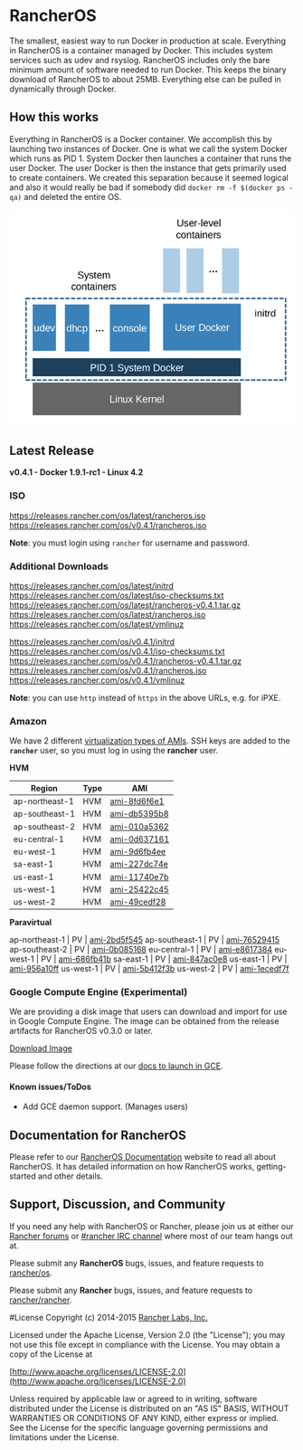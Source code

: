 # RancherOS

The smallest, easiest way to run Docker in production at scale.  Everything in RancherOS is a container managed by Docker.  This includes system services such as udev and rsyslog.  RancherOS includes only the bare minimum amount of software needed to run Docker.  This keeps the binary download of RancherOS to about 25MB.  Everything else can be pulled in dynamically through Docker.

## How this works

Everything in RancherOS is a Docker container.  We accomplish this by launching two instances of
Docker.  One is what we call the system Docker which runs as PID 1.  System Docker then launches
a container that runs the user Docker.  The user Docker is then the instance that gets primarily
used to create containers.  We created this separation because it seemed logical and also
it would really be bad if somebody did `docker rm -f $(docker ps -qa)` and deleted the entire OS.

![How it works](docs/rancheros.png "How it works")


## Latest Release

**v0.4.1 - Docker 1.9.1-rc1 - Linux 4.2**

### ISO

https://releases.rancher.com/os/latest/rancheros.iso  
https://releases.rancher.com/os/v0.4.1/rancheros.iso  

**Note**: you must login using `rancher` for username and password.

### Additional Downloads

https://releases.rancher.com/os/latest/initrd
https://releases.rancher.com/os/latest/iso-checksums.txt
https://releases.rancher.com/os/latest/rancheros-v0.4.1.tar.gz
https://releases.rancher.com/os/latest/rancheros.iso
https://releases.rancher.com/os/latest/vmlinuz

https://releases.rancher.com/os/v0.4.1/initrd
https://releases.rancher.com/os/v0.4.1/iso-checksums.txt
https://releases.rancher.com/os/v0.4.1/rancheros-v0.4.1.tar.gz
https://releases.rancher.com/os/v0.4.1/rancheros.iso
https://releases.rancher.com/os/v0.4.1/vmlinuz

**Note**: you can use `http` instead of `https` in the above URLs, e.g. for iPXE.  

### Amazon

We have 2 different [virtualization types of AMIs](http://docs.aws.amazon.com/AWSEC2/latest/UserGuide/virtualization_types.html). SSH keys are added to the **`rancher`** user, so you must log in using the **rancher** user.

**HVM**

Region | Type | AMI |
-------|------|------
ap-northeast-1 | HVM |  [ami-8fd6f6e1](https://console.aws.amazon.com/ec2/home?region=ap-northeast-1#launchInstanceWizard:ami=ami-8fd6f6e1)
ap-southeast-1 | HVM |  [ami-db5395b8](https://console.aws.amazon.com/ec2/home?region=ap-southeast-1#launchInstanceWizard:ami=ami-db5395b8)
ap-southeast-2 | HVM |  [ami-010a5362](https://console.aws.amazon.com/ec2/home?region=ap-southeast-2#launchInstanceWizard:ami=ami-010a5362)
eu-central-1 | HVM |  [ami-0d637161](https://console.aws.amazon.com/ec2/home?region=eu-central-1#launchInstanceWizard:ami=ami-0d637161)
eu-west-1 | HVM |  [ami-9d6fb4ee](https://console.aws.amazon.com/ec2/home?region=eu-west-1#launchInstanceWizard:ami=ami-9d6fb4ee)
sa-east-1 | HVM |  [ami-227dc74e](https://console.aws.amazon.com/ec2/home?region=sa-east-1#launchInstanceWizard:ami=ami-227dc74e)
us-east-1 | HVM |  [ami-11740e7b](https://console.aws.amazon.com/ec2/home?region=us-east-1#launchInstanceWizard:ami=ami-11740e7b)
us-west-1 | HVM |  [ami-25422c45](https://console.aws.amazon.com/ec2/home?region=us-west-1#launchInstanceWizard:ami=ami-25422c45)
us-west-2 | HVM |  [ami-49cedf28](https://console.aws.amazon.com/ec2/home?region=us-west-2#launchInstanceWizard:ami=ami-49cedf28)

**Paravirtual**

ap-northeast-1 | PV |  [ami-2bd5f545](https://console.aws.amazon.com/ec2/home?region=ap-northeast-1#launchInstanceWizard:ami=ami-2bd5f545)
ap-southeast-1 | PV |  [ami-76529415](https://console.aws.amazon.com/ec2/home?region=ap-southeast-1#launchInstanceWizard:ami=ami-76529415)
ap-southeast-2 | PV |  [ami-0b085168](https://console.aws.amazon.com/ec2/home?region=ap-southeast-2#launchInstanceWizard:ami=ami-0b085168)
eu-central-1 | PV |  [ami-e8617384](https://console.aws.amazon.com/ec2/home?region=eu-central-1#launchInstanceWizard:ami=ami-e8617384)
eu-west-1 | PV |  [ami-686fb41b](https://console.aws.amazon.com/ec2/home?region=eu-west-1#launchInstanceWizard:ami=ami-686fb41b)
sa-east-1 | PV |  [ami-847ac0e8](https://console.aws.amazon.com/ec2/home?region=sa-east-1#launchInstanceWizard:ami=ami-847ac0e8)
us-east-1 | PV |  [ami-956a10ff](https://console.aws.amazon.com/ec2/home?region=us-east-1#launchInstanceWizard:ami=ami-956a10ff)
us-west-1 | PV |  [ami-5b412f3b](https://console.aws.amazon.com/ec2/home?region=us-west-1#launchInstanceWizard:ami=ami-5b412f3b)
us-west-2 | PV |  [ami-1ecedf7f](https://console.aws.amazon.com/ec2/home?region=us-west-2#launchInstanceWizard:ami=ami-1ecedf7f)

### Google Compute Engine (Experimental)

We are providing a disk image that users can download and import for use in Google Compute Engine. The image can be obtained from the release artifacts for RancherOS v0.3.0 or later.

[Download Image](https://github.com/rancher/os/releases/download/v0.4.1/rancheros-v0.4.1.tar.gz)

Please follow the directions at our [docs to launch in GCE](http://docs.rancher.com/os/running-rancheros/cloud/gce/). 

#### Known issues/ToDos
 * Add GCE daemon support. (Manages users)

## Documentation for RancherOS

Please refer to our [RancherOS Documentation](http://docs.rancher.com/os/) website to read all about RancherOS. It has detailed information on how RancherOS works, getting-started and other details.

## Support, Discussion, and Community
If you need any help with RancherOS or Rancher, please join us at either our [Rancher forums](http://forums.rancher.com) or [#rancher IRC channel](http://webchat.freenode.net/?channels=rancher) where most of our team hangs out at.

Please submit any **RancherOS** bugs, issues, and feature requests to [rancher/os](//github.com/rancher/os/issues).

Please submit any **Rancher** bugs, issues, and feature requests to [rancher/rancher](//github.com/rancher/rancher/issues).

#License
Copyright (c) 2014-2015 [Rancher Labs, Inc.](http://rancher.com)

Licensed under the Apache License, Version 2.0 (the "License");
you may not use this file except in compliance with the License.
You may obtain a copy of the License at

[http://www.apache.org/licenses/LICENSE-2.0](http://www.apache.org/licenses/LICENSE-2.0)

Unless required by applicable law or agreed to in writing, software
distributed under the License is distributed on an "AS IS" BASIS,
WITHOUT WARRANTIES OR CONDITIONS OF ANY KIND, either express or implied.
See the License for the specific language governing permissions and
limitations under the License.

